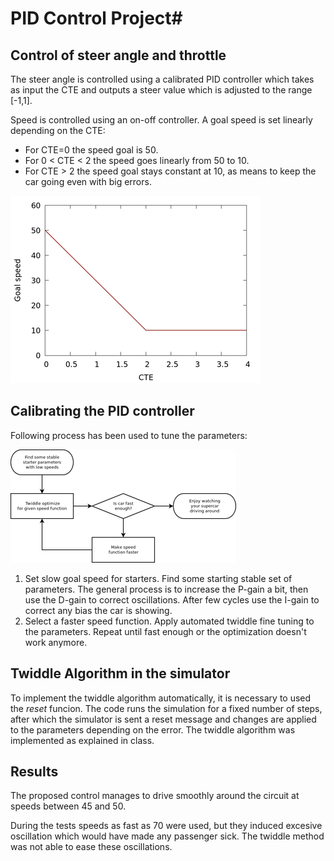 # PID Control Project#
[image1]: ./speed2.png "Speed function"
[image2]: ./SDCT2P4-Diagrama2.png "Hyperparameter tuning process"

## Control of steer angle and throttle
The steer angle is controlled using a calibrated PID controller which takes as input the CTE and outputs a steer value which is adjusted to the range [-1,1].

Speed is controlled using an on-off controller. A goal speed is set linearly depending on the CTE:
- For CTE=0 the speed goal is 50.
- For 0 < CTE < 2 the speed goes linearly from 50 to 10.
- For CTE > 2 the speed goal stays constant at 10, as means to keep the car going even with big errors.

![alt text][image1]

## Calibrating the PID controller
Following process has been used to tune the parameters:

![alt text][image2]

1. Set slow goal speed for starters. Find some starting stable set of parameters. The general process is to increase the P-gain a bit, then use the D-gain to correct oscillations. After few cycles use the I-gain to correct any bias the car is showing.
2. Select a faster speed function. Apply automated twiddle fine tuning to the parameters. Repeat until fast enough or the optimization doesn't work anymore.

## Twiddle Algorithm in the simulator
To implement the twiddle algorithm automatically, it is necessary to used the *reset* funcion.
The code runs the simulation for a fixed number of steps, after which the simulator is sent a reset message and changes are applied to the parameters depending on the error.
The twiddle algorithm was implemented as explained in class.

## Results
The proposed control manages to drive smoothly around the circuit at speeds between 45 and 50.

During the tests speeds as fast as 70 were used, but they induced excesive oscillation which would have made any passenger sick. The twiddle method was not able to ease these oscillations.

